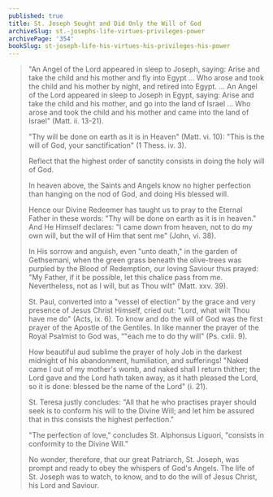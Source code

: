 ```yaml
---
published: true
title: St. Joseph Sought and Did Only the Will of God
archiveSlug: st.-josephs-life-virtues-privileges-power
archivePage: '354'
bookSlug: st-joseph-life-his-virtues-his-privileges-his-power
---
```


> "An Angel of the Lord appeared in sleep to Joseph, saying: Arise and take the child and his mother and fly into Egypt ... Who arose and took the child and his mother by night, and retired into Egypt. ... An Angel of the Lord appeared in sleep to Joseph in Egypt, saying: Arise and take the child and his mother, and go into the land of Israel ... Who arose and took the child and his mother and came into the land of Israel" (Matt. ii. 13-21).
>
> "Thy will be done on earth as it is in Heaven" (Matt. vi. 10): "This is the will of God, your sanctification" (1 Thess. iv. 3).
>
> Reflect that the highest order of sanctity consists in doing the holy will of God.
>
> In heaven above, the Saints and Angels know no higher perfection than hanging on the nod of God, and doing His blessed will.
>
> Hence our Divine Redeemer has taught us to pray to the Eternal Father in these words: "Thy will be done on earth as it is in heaven." And He Himself declares: "I came down from heaven, not to do my own will, but the will of Him that sent me" (John, vi. 38).
>
> In His sorrow and anguish, even "unto death," in the garden of Gethsemani, when the green grass beneath the olive-trees was purpled by the Blood of Redemption, our loving Saviour thus prayed: "My Father, if it be possible, let this chalice pass from me. Nevertheless, not as I will, but as Thou wilt" (Matt. xxv. 39).
>
> St. Paul, converted into a "vessel of election" by the grace and very presence of Jesus Christ Himself, cried out: "Lord, what wilt Thou have me do" (Acts, ix. 6). To know and do the will of God was the first prayer of the Apostle of the Gentiles. In like manner the prayer of the Royal Psalmist to God was, “"each me to do thy will" (Ps. cxlii. 9).
>
> How beautiful aud sublime the prayer of holy Job in the darkest midnight of his abandonment, humiliation, and sufferings! "Naked came I out of my mother's womb, and naked shall I return thither; the Lord gave and the Lord hath taken away, as it hath pleased the Lord, so it is done: blessed be the name of the Lord" (i. 21).
>
> St. Teresa justly concludes: "All that he who practises prayer should seek is to conform his will to the Divine Will; and let him be assured that in this consists the highest perfection."
>
> "The perfection of love," concludes St. Alphonsus Liguori, "consists in conformity to the Divine Will."
>
> No wonder, therefore, that our great Patriarch, St. Joseph, was prompt and ready to obey the whispers of God's Angels. The life of St. Joseph was to watch, to know, and to do the will of Jesus Christ, his Lord and Saviour.
